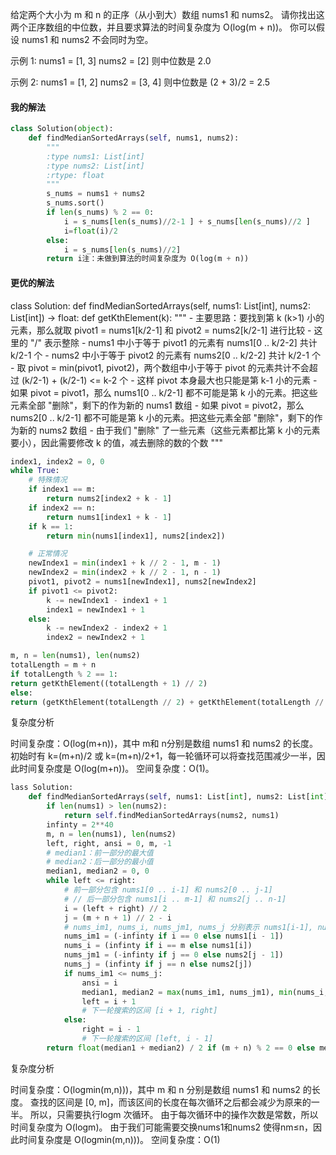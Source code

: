 给定两个大小为 m 和 n 的正序（从小到大）数组 nums1 和 nums2。
请你找出这两个正序数组的中位数，并且要求算法的时间复杂度为 O(log(m + n))。
你可以假设 nums1 和 nums2 不会同时为空。

示例 1:
nums1 = [1, 3]
nums2 = [2]
则中位数是 2.0

示例 2:
nums1 = [1, 2]
nums2 = [3, 4]
则中位数是 (2 + 3)/2 = 2.5

#### 我的解法

```python
class Solution(object):
    def findMedianSortedArrays(self, nums1, nums2):
        """
        :type nums1: List[int]
        :type nums2: List[int]
        :rtype: float
        """
        s_nums = nums1 + nums2
        s_nums.sort()
        if len(s_nums) % 2 == 0:
            i = s_nums[len(s_nums)//2-1 ] + s_nums[len(s_nums)//2 ]
            i=float(i)/2
        else:
            i = s_nums[len(s_nums)//2]
        return i注：未做到算法的时间复杂度为 O(log(m + n))
```

#### 更优的解法

class Solution:
    def findMedianSortedArrays(self, nums1: List[int], nums2: List[int]) -> float:
        def getKthElement(k):
            """
            - 主要思路：要找到第 k (k>1) 小的元素，那么就取 pivot1 = nums1[k/2-1] 和 pivot2 = nums2[k/2-1] 进行比较
            - 这里的 "/" 表示整除
            - nums1 中小于等于 pivot1 的元素有 nums1[0 .. k/2-2] 共计 k/2-1 个
            - nums2 中小于等于 pivot2 的元素有 nums2[0 .. k/2-2] 共计 k/2-1 个
            - 取 pivot = min(pivot1, pivot2)，两个数组中小于等于 pivot 的元素共计不会超过 (k/2-1) + (k/2-1) <= k-2 个
            - 这样 pivot 本身最大也只能是第 k-1 小的元素
            - 如果 pivot = pivot1，那么 nums1[0 .. k/2-1] 都不可能是第 k 小的元素。把这些元素全部 "删除"，剩下的作为新的 nums1 数组
            - 如果 pivot = pivot2，那么 nums2[0 .. k/2-1] 都不可能是第 k 小的元素。把这些元素全部 "删除"，剩下的作为新的 nums2 数组
            - 由于我们 "删除" 了一些元素（这些元素都比第 k 小的元素要小），因此需要修改 k 的值，减去删除的数的个数
            """
            

```python
index1, index2 = 0, 0
while True:
    # 特殊情况
    if index1 == m:
        return nums2[index2 + k - 1]
    if index2 == n:
        return nums1[index1 + k - 1]
    if k == 1:
        return min(nums1[index1], nums2[index2])

    # 正常情况
    newIndex1 = min(index1 + k // 2 - 1, m - 1)
    newIndex2 = min(index2 + k // 2 - 1, n - 1)
    pivot1, pivot2 = nums1[newIndex1], nums2[newIndex2]
    if pivot1 <= pivot2:
        k -= newIndex1 - index1 + 1
        index1 = newIndex1 + 1
    else:
        k -= newIndex2 - index2 + 1
        index2 = newIndex2 + 1

m, n = len(nums1), len(nums2)
totalLength = m + n
if totalLength % 2 == 1:
return getKthElement((totalLength + 1) // 2)
else:
return (getKthElement(totalLength // 2) + getKthElement(totalLength // 2 + 1)) / 2
```

复杂度分析

时间复杂度：O(log(m+n))，其中 m和 n分别是数组 nums1 和 nums2 的长度。
初始时有 k=(m+n)/2 或 k=(m+n)/2+1，每一轮循环可以将查找范围减少一半，因此时间复杂度是 O(log(m+n))。
空间复杂度：O(1)。

```python
lass Solution:
    def findMedianSortedArrays(self, nums1: List[int], nums2: List[int]) -> float:
        if len(nums1) > len(nums2):
            return self.findMedianSortedArrays(nums2, nums1)
        infinty = 2**40
        m, n = len(nums1), len(nums2)
        left, right, ansi = 0, m, -1
        # median1：前一部分的最大值
        # median2：后一部分的最小值
        median1, median2 = 0, 0
        while left <= right:
            # 前一部分包含 nums1[0 .. i-1] 和 nums2[0 .. j-1]
            # // 后一部分包含 nums1[i .. m-1] 和 nums2[j .. n-1]
            i = (left + right) // 2
            j = (m + n + 1) // 2 - i
            # nums_im1, nums_i, nums_jm1, nums_j 分别表示 nums1[i-1], nums1[i], nums2[j-1], nums2[j]
            nums_im1 = (-infinty if i == 0 else nums1[i - 1])
            nums_i = (infinty if i == m else nums1[i])
            nums_jm1 = (-infinty if j == 0 else nums2[j - 1])
            nums_j = (infinty if j == n else nums2[j])
            if nums_im1 <= nums_j:
                ansi = i
                median1, median2 = max(nums_im1, nums_jm1), min(nums_i, nums_j)
                left = i + 1
                # 下一轮搜索的区间 [i + 1, right]
            else:
                right = i - 1
                # 下一轮搜索的区间 [left, i - 1]
        return float(median1 + median2) / 2 if (m + n) % 2 == 0 else median1
```

复杂度分析

时间复杂度：O(logmin(m,n)))，其中 m 和 n 分别是数组 nums1 和 nums2 的长度。
查找的区间是 [0, m]，而该区间的长度在每次循环之后都会减少为原来的一半。
所以，只需要执行logm 次循环。
由于每次循环中的操作次数是常数，所以时间复杂度为 O(logm)。
由于我们可能需要交换nums1和nums2 使得nm≤n，因此时间复杂度是 O(logmin(m,n)))。
空间复杂度：O(1)
